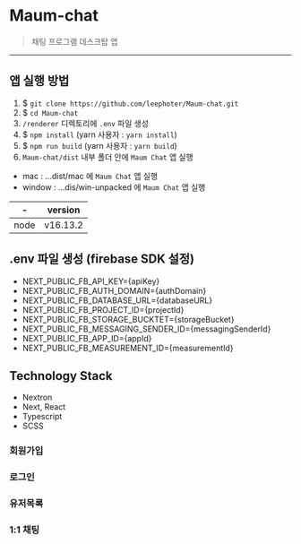 # Maum-chat

> 채팅 프로그램 데스크탑 앱

---

## 앱 실행 방법

1. $ `git clone https://github.com/leephoter/Maum-chat.git`
2. $ `cd Maum-chat`
3. `/renderer` 디렉토리에 `.env` 파일 생성
4. $ `npm install` (yarn 사용자 : `yarn install`)
5. $ `npm run build` (yarn 사용자 : `yarn build`)
6. `Maum-chat/dist` 내부 폴더 안에 `Maum Chat` 앱 실행

- mac : ...dist/mac 에 `Maum Chat` 앱 실행
- window : ...dis/win-unpacked 에 `Maum Chat` 앱 실행

| -    | version  |
| ---- | -------- |
| node | v16.13.2 |

## .env 파일 생성 (firebase SDK 설정)

- NEXT_PUBLIC_FB_API_KEY={apiKey}
- NEXT_PUBLIC_FB_AUTH_DOMAIN={authDomain}
- NEXT_PUBLIC_FB_DATABASE_URL={databaseURL}
- NEXT_PUBLIC_FB_PROJECT_ID={projectId}
- NEXT_PUBLIC_FB_STORAGE_BUCKTET={storageBucket}
- NEXT_PUBLIC_FB_MESSAGING_SENDER_ID={messagingSenderId}
- NEXT_PUBLIC_FB_APP_ID={appId}
- NEXT_PUBLIC_FB_MEASUREMENT_ID={measurementId}

## Technology Stack
- Nextron
- Next, React
- Typescript
- SCSS

### 회원가입

### 로그인

### 유저목록

### 1:1 채팅
